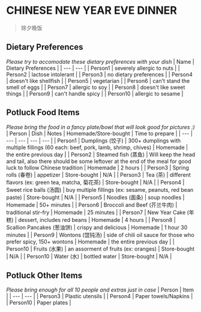 # CHINESE NEW YEAR EVE DINNER
> 除夕晚饭

## Dietary Preferences
*Please try to accomodate these dietary preferences with your dish*
| Name | Dietary Preferences |
| --- | --- |
| Person1 | severely allergic to nuts |
| Person2 | lactose intolerant |
| Person3 | no dietary preferences |
| Person4 | doesn't like shellfish |
| Person5 | vegetarian |
| Person6 | can't stand the smell of eggs |
| Person7 | allergic to soy |
| Person8 | doesn't like sweet things |
| Person9 | can't handle spicy |
| Person10 | allergic to sesame |

## Potluck Food Items
*Please bring the food in a fancy plate/bowl that will look good for pictures :)*
| Person | Dish | Notes | Homemade/Store-bought | Time to prepare |
| --- | --- | --- | --- | --- |
| Person1 | Dumplings (饺子) | 300+ dumplings with multiple fillings (60 each: beef, pork, lamb, shrimp, chives) | Homemade | the entire previous day |
| Person2 | Steamed fish (蒸鱼) | Will keep the head and tail, also there should be some leftover at the end of the meal for good luck to follow Chinese tradition | Homemade | 2 hours |
| Person3 | Spring rolls (春卷) | appetizer | Store-bought | N/A |
| Person3 | Tea (茶) | different flavors (ex: green tea, matcha, 菊花茶) | Store-bought | N/A |
| Person4 | Sweet rice balls (汤圆) | buy multiple fillings (ex: sesame, peanuts, red bean paste) | Store-bought | N/A |
| Person5 | Noodles (面条) | soup noodles | Homemade | 50+ minutes |
| Person6 | Broccoli and Beef (芥兰牛肉) | traditional stir-fry | Homemade | 25 minutes |
| Person7 | New Year Cake (年糕) | dessert, includes red beans | Homemade | 4 hours |
| Person8 | Scallion Pancakes (葱油饼) | crispy and delicious | Homemade | 1 hour 30 minutes |
| Person9 | Wontons (馄钝汤) | side of chili oil sauce for those who prefer spicy, 150+ wontons | Homemade | the entire previous day |
| Person10 | Fruits (水果) | an assorment of fruits (ex: oranges) | Store-bought | N/A |
| Person10 | Water (水) | bottled water | Store-bought | N/A |

## Potluck Other Items
*Please bring enough for all 10 people and extras just in case*
| Person | Item |
| --- | --- |
| Person3 | Plastic utensils |
| Person4 | Paper towels/Napkins |
| Person10 | Paper plates |